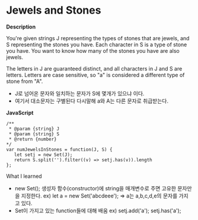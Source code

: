 # Jewels and Stones


**Description**

You're given strings J representing the types of stones that are jewels, and S representing the stones you have.  Each character in S is a type of stone you have.  You want to know how many of the stones you have are also jewels.

The letters in J are guaranteed distinct, and all characters in J and S are letters. Letters are case sensitive, so "a" is considered a different type of stone from "A".

- J로 넘어온 문자와 일치하는 문자가 S에 몇개가 있으냐 이다.
- 여기서 대소문자는 구별된다 다시말해 a와 A는 다른 문자로 취급받는다.

**JavaScript**

	/**
 	 * @param {string} J
	 * @param {string} S
 	 * @return {number}
	*/
	var numJewelsInStones = function(J, S) {
	   let setj = new Set(J);
 	   return S.split('').filter((v) => setj.has(v)).length
	};



What I learned

- new Set(); 생성자 함수(constructor)에 string을 매개변수로 주면  고유한 문자만을 지정한다. ex) let a = new Set('abcdeee'); => a는 a,b,c,d,e의 문자를 가지고 있다.
- Set이 가지고 있는 function들에 대해 배움 ex) setj.add('a'); setj.has('a'); 
